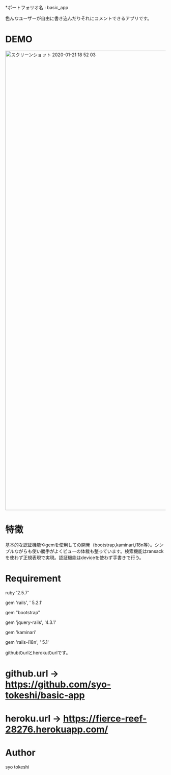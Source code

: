 *ポートフォリオ名 : basic_app

色んなユーザーが自由に書き込んだりそれにコメントできるアプリです。

# DEMO
<img width="1440" alt="スクリーンショット 2020-01-21 18 52 03" src="https://user-images.githubusercontent.com/54713809/72795899-bac2d580-3c81-11ea-9941-a9611bce952e.png">

# 特徴

基本的な認証機能やgemを使用しての開発（bootstrap,kaminari,i18n等）。シンプルながらも使い勝手がよくビューの体裁も整っています。検索機能はransackを使わず正規表現で実現。認証機能はdeviceを使わず手書きで行う。

# Requirement

ruby '2.5.7'

gem 'rails', ' 5.2.1'

gem "bootstrap"

gem 'jquery-rails', '4.3.1'

gem 'kaminari'

gem 'rails-i18n', ' 5.1'

githubのurlとherokuのurlです。

# github.url → https://github.com/syo-tokeshi/basic-app
# heroku.url → https://fierce-reef-28276.herokuapp.com/

# Author

syo tokeshi
